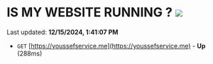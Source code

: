 # IS MY WEBSITE RUNNING ? [![](https://img.shields.io/static/v1?label=Sponsor&message=%E2%9D%A4&logo=GitHub&color=%23fe8e86)](https://github.com/sponsors/Youssef-Lehmam)

Last updated: **12/15/2024, 1:41:07 PM**

- `GET` [https://youssefservice.me](https://youssefservice.me) - **Up** (288ms)
